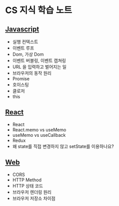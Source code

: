 # CS 지식 학습 노트

## [Javascript](https://github.com/okdol1/CS-Notes/tree/main/Javascript)

- 실행 컨텍스트
- 이벤트 루프
- Dom, 가상 Dom
- 이벤트 버블링, 이벤트 캡쳐링
- URL 을 입력하고 벌어지는 일
- 브라우저의 동작 원리
- Promise
- 호이스팅
- 클로저
- this

## [React](https://github.com/okdol1/CS-Notes/tree/main/React)

- React
- React.memo vs useMemo
- useMemo vs useCallback
- Redux
- 왜 state를 직접 변경하지 않고 setState를 이용하나요?

## [Web](https://github.com/okdol1/CS-Notes/tree/main/Web)

- CORS
- HTTP Method
- HTTP 상태 코드
- 브라우저 렌더링 원리
- 브라우저 저장소 차이점
